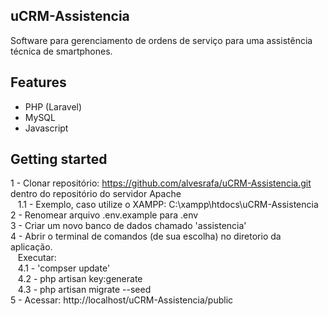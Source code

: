 ## uCRM-Assistencia
Software para gerenciamento de ordens de serviço para uma assistência técnica de smartphones.

## Features
- PHP (Laravel)
- MySQL
- Javascript

## Getting started
1 - Clonar repositório: https://github.com/alvesrafa/uCRM-Assistencia.git dentro do repositório do servidor Apache <br>
&nbsp;&nbsp;&nbsp;1.1 - Exemplo, caso utilize o XAMPP:  C:\xampp\htdocs\uCRM-Assistencia <br>
2 - Renomear arquivo .env.example para .env <br>
3 - Criar um novo banco de dados chamado 'assistencia' <br>
4 - Abrir o terminal de comandos (de sua escolha) no diretorio da aplicação. <br>
&nbsp;&nbsp;&nbsp;Executar: <br>
&nbsp;&nbsp;&nbsp;4.1 - 'compser update' <br>
&nbsp;&nbsp;&nbsp;4.2 - php artisan key:generate <br>
&nbsp;&nbsp;&nbsp;4.3 - php artisan migrate --seed <br>
5 - Acessar: http://localhost/uCRM-Assistencia/public <br>

